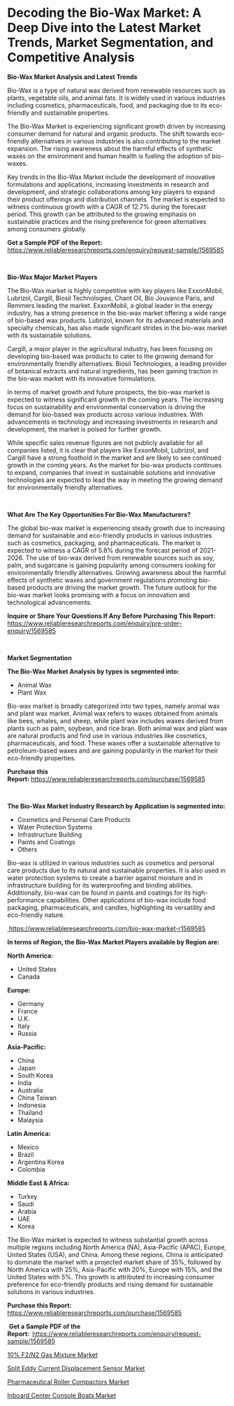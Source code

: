 <p><h1>Decoding the Bio-Wax Market: A Deep Dive into the Latest Market Trends, Market Segmentation, and Competitive Analysis</h1></p><p><strong>Bio-Wax Market Analysis and Latest Trends</strong></p>
<p><p>Bio-Wax is a type of natural wax derived from renewable resources such as plants, vegetable oils, and animal fats. It is widely used in various industries including cosmetics, pharmaceuticals, food, and packaging due to its eco-friendly and sustainable properties.</p><p>The Bio-Wax Market is experiencing significant growth driven by increasing consumer demand for natural and organic products. The shift towards eco-friendly alternatives in various industries is also contributing to the market expansion. The rising awareness about the harmful effects of synthetic waxes on the environment and human health is fueling the adoption of bio-waxes.</p><p>Key trends in the Bio-Wax Market include the development of innovative formulations and applications, increasing investments in research and development, and strategic collaborations among key players to expand their product offerings and distribution channels. The market is expected to witness continuous growth with a CAGR of 12.7% during the forecast period. This growth can be attributed to the growing emphasis on sustainable practices and the rising preference for green alternatives among consumers globally.</p></p>
<p><strong>Get a Sample PDF of the Report:&nbsp;</strong> <a href="https://www.reliableresearchreports.com/enquiry/request-sample/1569585">https://www.reliableresearchreports.com/enquiry/request-sample/1569585</a></p>
<p>&nbsp;</p>
<p><strong>Bio-Wax Major Market Players</strong></p>
<p><p>The Bio-Wax market is highly competitive with key players like ExxonMobil, Lubrizol, Cargill, Biosil Technologies, Chant Oil, Bio Jouvance Paris, and Remmers leading the market. ExxonMobil, a global leader in the energy industry, has a strong presence in the bio-wax market offering a wide range of bio-based wax products. Lubrizol, known for its advanced materials and specialty chemicals, has also made significant strides in the bio-wax market with its sustainable solutions.</p><p>Cargill, a major player in the agricultural industry, has been focusing on developing bio-based wax products to cater to the growing demand for environmentally friendly alternatives. Biosil Technologies, a leading provider of botanical extracts and natural ingredients, has been gaining traction in the bio-wax market with its innovative formulations.</p><p>In terms of market growth and future prospects, the bio-wax market is expected to witness significant growth in the coming years. The increasing focus on sustainability and environmental conservation is driving the demand for bio-based wax products across various industries. With advancements in technology and increasing investments in research and development, the market is poised for further growth.</p><p>While specific sales revenue figures are not publicly available for all companies listed, it is clear that players like ExxonMobil, Lubrizol, and Cargill have a strong foothold in the market and are likely to see continued growth in the coming years. As the market for bio-wax products continues to expand, companies that invest in sustainable solutions and innovative technologies are expected to lead the way in meeting the growing demand for environmentally friendly alternatives.</p></p>
<p>&nbsp;</p>
<p><strong>What Are The Key Opportunities For Bio-Wax Manufacturers?</strong></p>
<p><p>The global bio-wax market is experiencing steady growth due to increasing demand for sustainable and eco-friendly products in various industries such as cosmetics, packaging, and pharmaceuticals. The market is expected to witness a CAGR of 5.8% during the forecast period of 2021-2026. The use of bio-wax derived from renewable sources such as soy, palm, and sugarcane is gaining popularity among consumers looking for environmentally friendly alternatives. Growing awareness about the harmful effects of synthetic waxes and government regulations promoting bio-based products are driving the market growth. The future outlook for the bio-wax market looks promising with a focus on innovation and technological advancements.</p></p>
<p><strong>Inquire or Share Your Questions If Any Before Purchasing This Report:</strong> <a href="https://www.reliableresearchreports.com/enquiry/pre-order-enquiry/1569585">https://www.reliableresearchreports.com/enquiry/pre-order-enquiry/1569585</a></p>
<p>&nbsp;</p>
<p><strong>Market Segmentation</strong></p>
<p><strong>The Bio-Wax Market Analysis by types is segmented into:</strong></p>
<p><ul><li>Animal Wax</li><li>Plant Wax</li></ul></p>
<p><p>Bio-wax market is broadly categorized into two types, namely animal wax and plant wax market. Animal wax refers to waxes obtained from animals like bees, whales, and sheep, while plant wax includes waxes derived from plants such as palm, soybean, and rice bran. Both animal wax and plant wax are natural products and find use in various industries like cosmetics, pharmaceuticals, and food. These waxes offer a sustainable alternative to petroleum-based waxes and are gaining popularity in the market for their eco-friendly properties.</p></p>
<p><strong>Purchase this Report:&nbsp;</strong><a href="https://www.reliableresearchreports.com/purchase/1569585">https://www.reliableresearchreports.com/purchase/1569585</a></p>
<p>&nbsp;</p>
<p><strong>The Bio-Wax Market Industry Research by Application is segmented into:</strong></p>
<p><ul><li>Cosmetics and Personal Care Products</li><li>Water Protection Systems</li><li>Infrastructure Building</li><li>Paints and Coatings</li><li>Others</li></ul></p>
<p><p>Bio-wax is utilized in various industries such as cosmetics and personal care products due to its natural and sustainable properties. It is also used in water protection systems to create a barrier against moisture and in infrastructure building for its waterproofing and binding abilities. Additionally, bio-wax can be found in paints and coatings for its high-performance capabilities. Other applications of bio-wax include food packaging, pharmaceuticals, and candles, highlighting its versatility and eco-friendly nature.</p></p>
<p><a href="https://www.reliableresearchreports.com/bio-wax-market-r1569585">&nbsp;https://www.reliableresearchreports.com/bio-wax-market-r1569585</a></p>
<p><strong>In terms of Region, the Bio-Wax Market Players available by Region are:</strong></p>
<p>
    <p> <strong> North America: </strong>
        <ul>
            <li>United States</li>
            <li>Canada</li>
        </ul>
        </p> 
    <p> <strong> Europe: </strong>
        <ul>
            <li>Germany</li>
            <li>France</li>
            <li>U.K.</li>
            <li>Italy</li>
            <li>Russia</li>
        </ul>
        </p> 
    <p> <strong> Asia-Pacific: </strong>
        <ul>
            <li>China</li>
            <li>Japan</li>
            <li>South Korea</li>
            <li>India</li>
            <li>Australia</li>
            <li>China Taiwan</li>
            <li>Indonesia</li>
            <li>Thailand</li>
            <li>Malaysia</li>
        </ul>
        </p> 
    <p> <strong> Latin America: </strong>
        <ul>
            <li>Mexico</li>
            <li>Brazil</li>
            <li>Argentina Korea</li>
            <li>Colombia</li>
        </ul>
        </p> 
    <p> <strong> Middle East & Africa: </strong>
        <ul>
            <li>Turkey</li>
            <li>Saudi</li>
            <li>Arabia</li>
            <li>UAE</li>
            <li>Korea</li>
        </ul>
    </p>
    </p>
<p><p>The Bio-Wax market is expected to witness substantial growth across multiple regions including North America (NA), Asia-Pacific (APAC), Europe, United States (USA), and China. Among these regions, China is anticipated to dominate the market with a projected market share of 35%, followed by North America with 25%, Asia-Pacific with 20%, Europe with 15%, and the United States with 5%. This growth is attributed to increasing consumer preference for eco-friendly products and rising demand for sustainable solutions in various industries.</p></p>
<p><strong>Purchase this Report: </strong><a href="https://www.reliableresearchreports.com/purchase/1569585">https://www.reliableresearchreports.com/purchase/1569585</a></p>
<p>&nbsp;<strong>Get a Sample PDF of the Report:&nbsp;&nbsp;</strong><a href="https://www.reliableresearchreports.com/enquiry/request-sample/1569585">https://www.reliableresearchreports.com/enquiry/request-sample/1569585</a></p>
<p><strong></strong></p>
<p><p><a href="https://github.com/ajiariaa/Market-Research-Report-List-1/blob/main/10-f2n2-gas-mixture-market.md">10% F2/N2 Gas Mixture Market</a></p><p><a href="https://github.com/sarohimweaach77/Market-Research-Report-List-1/blob/main/split-eddy-current-displacement-sensor-market.md">Split Eddy Current Displacement Sensor Market</a></p><p><a href="https://medium.com/@loganunn65756/future-trends-in-global-pharmaceutical-roller-compactors-market-market-insights-and-analysis-from-d9e374d216d0">Pharmaceutical Roller Compactors Market</a></p><p><a href="https://medium.com/@maryroseguilty/global-inboard-center-console-boats-market-exploring-market-share-market-trends-and-future-09213f146b6f">Inboard Center Console Boats Market</a></p></p>